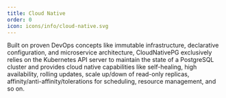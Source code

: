 ```yaml
---
title: Cloud Native
order: 0
icon: icons/info/cloud-native.svg
---
```

Built on proven DevOps concepts like immutable infrastructure, declarative configuration, and microservice architecture, CloudNativePG exclusively relies on the Kubernetes API server to maintain the state of a PostgreSQL cluster and provides cloud native capabilities like self-healing, high availability, rolling updates, scale up/down of read-only replicas, affinity/anti-affinity/tolerations for scheduling, resource management, and so on.

